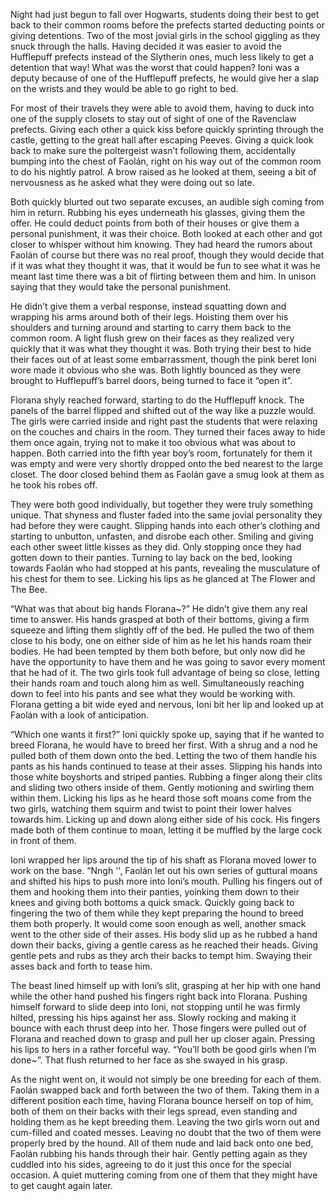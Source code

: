 Night had just begun to fall over Hogwarts, students doing their best to get back to their common rooms before the prefects started deducting points or giving detentions. Two of the most jovial girls in the school giggling as they snuck through the halls. Having decided it was easier to avoid the Hufflepuff prefects instead of the Slytherin ones, much less likely to get a detention that way! What was the worst that could happen? Ioni was a deputy because of one of the Hufflepuff prefects, he would give her a slap on the wrists and they would be able to go right to bed.

For most of their travels they were able to avoid them, having to duck into one of the supply closets to stay out of sight of one of the Ravenclaw prefects. Giving each other a quick kiss before quickly sprinting through the castle, getting to the great hall after escaping Peeves. Giving a quick look back to make sure the poltergeist wasn’t following them, accidentally bumping into the chest of Faolán, right on his way out of the common room to do his nightly patrol. A brow raised as he looked at them, seeing a bit of nervousness as he asked what they were doing out so late.

Both quickly blurted out two separate excuses, an audible sigh coming from him in return. Rubbing his eyes underneath his glasses, giving them the offer. He could deduct points from both of their houses or give them a personal punishment, it was their choice. Both looked at each other and got closer to whisper without him knowing. They had heard the rumors about Faolán of course but there was no real proof, though they would decide that if it was what they thought it was, that it would be fun to see what it was he meant last time there was a bit of flirting between them and him. In unison saying that they would take the personal punishment.

He didn’t give them a verbal response, instead squatting down and wrapping his arms around both of their legs. Hoisting them over his shoulders and turning around and starting to carry them back to the common room. A light flush grew on their faces as they realized very quickly that it was what they thought it was. Both trying their best to hide their faces out of at least some embarrassment, though the pink beret Ioni wore made it obvious who she was. Both lightly bounced as they were brought to Hufflepuff’s barrel doors, being turned to face it “open it”.

 Florana shyly reached forward, starting to do the Hufflepuff knock. The panels of the barrel flipped and shifted out of the way like a puzzle would. The girls were carried inside and right past the students that were relaxing on the couches and chairs in the room. They turned their faces away to hide them once again, trying not to make it too obvious what was about to happen. Both carried into the fifth year boy’s room, fortunately for them it was empty and were very shortly dropped onto the bed nearest to the large closet. The door closed behind them as Faolán gave a smug look at them as he took his robes off.

They were both good individually, but together they were truly something unique. That shyness and fluster faded into the same jovial personality they had before they were caught. Slipping hands into each other’s clothing and starting to unbutton, unfasten, and disrobe each other. Smiling and giving each other sweet little kisses as they did. Only stopping once they had gotten down to their panties. Turning to lay back on the bed, looking towards Faolán who had stopped at his pants, revealing the musculature of his chest for them to see. Licking his lips as he glanced at The Flower and The Bee.

“What was that about big hands Florana~?” He didn’t give them any real time to answer. His hands grasped at both of their bottoms, giving a firm squeeze and lifting them slightly off of the bed. He pulled the two of them close to his body, one on either side of him as he let his hands roam their bodies. He had been tempted by them both before, but only now did he have the opportunity to have them and he was going to savor every moment that he had of it. The two girls took full advantage of being so close, letting their hands roam and touch along him as well. Simultaneously reaching down to feel into his pants and see what they would be working with. Florana getting a bit wide eyed and nervous, Ioni bit her lip and looked up at Faolán with a look of anticipation.

“Which one wants it first?” Ioni quickly spoke up, saying that if he wanted to breed Florana, he would have to breed her first. With a shrug and a nod he pulled both of them down onto the bed. Letting the two of them handle his pants as his hands continued to tease at their asses. Slipping his hands into those white boyshorts and striped panties. Rubbing a finger along their clits and sliding two others inside of them. Gently motioning and swirling them within them. Licking his lips as he heard those soft moans come from the two girls, watching them squirm and twist to point their lower halves towards him. Licking up and down along either side of his cock. His fingers made both of them continue to moan, letting it be muffled by the large cock in front of them.

Ioni wrapped her lips around the tip of his shaft as Florana moved lower to work on the base. “Nngh '', Faolán let out his own series of guttural moans and shifted his hips to push more into Ioni’s mouth. Pulling his fingers out of them and hooking them into their panties, yoinking them down to their knees and giving both bottoms a quick smack. Quickly going back to fingering the two of them while they kept preparing the hound to breed them both properly. It would come soon enough as well, another smack went to the other side of their asses. His body slid up as he rubbed a hand down their backs, giving a gentle caress as he reached their heads. Giving gentle pets and rubs as they arch their backs to tempt him. Swaying their asses back and forth to tease him.

The beast lined himself up with Ioni’s slit, grasping at her hip with one hand while the other hand pushed his fingers right back into Florana. Pushing himself forward to slide deep into Ioni, not stopping until he was firmly hilted, pressing his hips against her ass. Slowly rocking and making it bounce with each thrust deep into her. Those fingers were pulled out of Florana and reached down to grasp and pull her up closer again. Pressing his lips to hers in a rather forceful way. “You’ll both be good girls when I’m done~”. That flush returned to her face as she swayed in his grasp.

As the night went on, it would not simply be one breeding for each of them. Faolán swapped back and forth between the two of them. Taking them in a different position each time, having Florana bounce herself on top of him, both of them on their backs with their legs spread, even standing and holding them as he kept breeding them. Leaving the two girls worn out and cum-filled and coated messes. Leaving no doubt that the two of them were properly bred by the hound. All of them nude and laid back onto one bed, Faolán rubbing his hands through their hair. Gently petting again as they cuddled into his sides, agreeing to do it just this once for the special occasion. A quiet muttering coming from one of them that they might have to get caught again later.
